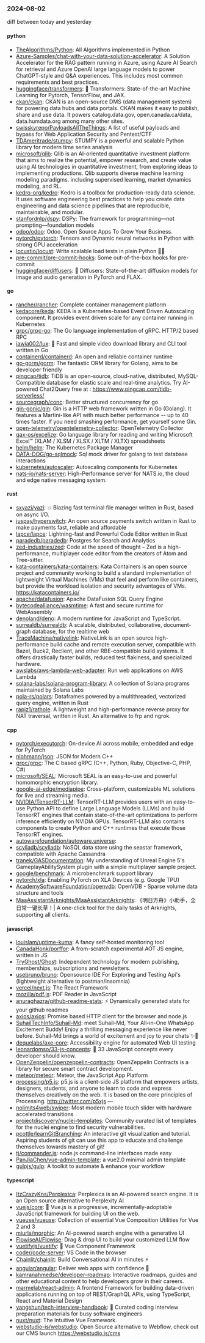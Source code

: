 ### 2024-08-02
diff between today and yesterday

#### python
* [TheAlgorithms/Python](https://github.com/TheAlgorithms/Python): All Algorithms implemented in Python
* [Azure-Samples/chat-with-your-data-solution-accelerator](https://github.com/Azure-Samples/chat-with-your-data-solution-accelerator): A Solution Accelerator for the RAG pattern running in Azure, using Azure AI Search for retrieval and Azure OpenAI large language models to power ChatGPT-style and Q&A experiences. This includes most common requirements and best practices.
* [huggingface/transformers](https://github.com/huggingface/transformers): 🤗 Transformers: State-of-the-art Machine Learning for Pytorch, TensorFlow, and JAX.
* [ckan/ckan](https://github.com/ckan/ckan): CKAN is an open-source DMS (data management system) for powering data hubs and data portals. CKAN makes it easy to publish, share and use data. It powers catalog.data.gov, open.canada.ca/data, data.humdata.org among many other sites.
* [swisskyrepo/PayloadsAllTheThings](https://github.com/swisskyrepo/PayloadsAllTheThings): A list of useful payloads and bypass for Web Application Security and Pentest/CTF
* [TDAmeritrade/stumpy](https://github.com/TDAmeritrade/stumpy): STUMPY is a powerful and scalable Python library for modern time series analysis
* [microsoft/qlib](https://github.com/microsoft/qlib): Qlib is an AI-oriented quantitative investment platform that aims to realize the potential, empower research, and create value using AI technologies in quantitative investment, from exploring ideas to implementing productions. Qlib supports diverse machine learning modeling paradigms. including supervised learning, market dynamics modeling, and RL.
* [kedro-org/kedro](https://github.com/kedro-org/kedro): Kedro is a toolbox for production-ready data science. It uses software engineering best practices to help you create data engineering and data science pipelines that are reproducible, maintainable, and modular.
* [stanfordnlp/dspy](https://github.com/stanfordnlp/dspy): DSPy: The framework for programming—not prompting—foundation models
* [odoo/odoo](https://github.com/odoo/odoo): Odoo. Open Source Apps To Grow Your Business.
* [pytorch/pytorch](https://github.com/pytorch/pytorch): Tensors and Dynamic neural networks in Python with strong GPU acceleration
* [locustio/locust](https://github.com/locustio/locust): Write scalable load tests in plain Python 🚗💨
* [pre-commit/pre-commit-hooks](https://github.com/pre-commit/pre-commit-hooks): Some out-of-the-box hooks for pre-commit
* [huggingface/diffusers](https://github.com/huggingface/diffusers): 🤗 Diffusers: State-of-the-art diffusion models for image and audio generation in PyTorch and FLAX.

#### go
* [rancher/rancher](https://github.com/rancher/rancher): Complete container management platform
* [kedacore/keda](https://github.com/kedacore/keda): KEDA is a Kubernetes-based Event Driven Autoscaling component. It provides event driven scale for any container running in Kubernetes
* [grpc/grpc-go](https://github.com/grpc/grpc-go): The Go language implementation of gRPC. HTTP/2 based RPC
* [iawia002/lux](https://github.com/iawia002/lux): 👾 Fast and simple video download library and CLI tool written in Go
* [containerd/containerd](https://github.com/containerd/containerd): An open and reliable container runtime
* [go-gorm/gorm](https://github.com/go-gorm/gorm): The fantastic ORM library for Golang, aims to be developer friendly
* [pingcap/tidb](https://github.com/pingcap/tidb): TiDB is an open-source, cloud-native, distributed, MySQL-Compatible database for elastic scale and real-time analytics. Try AI-powered Chat2Query free at : https://www.pingcap.com/tidb-serverless/
* [sourcegraph/conc](https://github.com/sourcegraph/conc): Better structured concurrency for go
* [gin-gonic/gin](https://github.com/gin-gonic/gin): Gin is a HTTP web framework written in Go (Golang). It features a Martini-like API with much better performance -- up to 40 times faster. If you need smashing performance, get yourself some Gin.
* [open-telemetry/opentelemetry-collector](https://github.com/open-telemetry/opentelemetry-collector): OpenTelemetry Collector
* [qax-os/excelize](https://github.com/qax-os/excelize): Go language library for reading and writing Microsoft Excel™ (XLAM / XLSM / XLSX / XLTM / XLTX) spreadsheets
* [helm/helm](https://github.com/helm/helm): The Kubernetes Package Manager
* [DATA-DOG/go-sqlmock](https://github.com/DATA-DOG/go-sqlmock): Sql mock driver for golang to test database interactions
* [kubernetes/autoscaler](https://github.com/kubernetes/autoscaler): Autoscaling components for Kubernetes
* [nats-io/nats-server](https://github.com/nats-io/nats-server): High-Performance server for NATS.io, the cloud and edge native messaging system.

#### rust
* [sxyazi/yazi](https://github.com/sxyazi/yazi): 💥 Blazing fast terminal file manager written in Rust, based on async I/O.
* [juspay/hyperswitch](https://github.com/juspay/hyperswitch): An open source payments switch written in Rust to make payments fast, reliable and affordable
* [lapce/lapce](https://github.com/lapce/lapce): Lightning-fast and Powerful Code Editor written in Rust
* [paradedb/paradedb](https://github.com/paradedb/paradedb): Postgres for Search and Analytics
* [zed-industries/zed](https://github.com/zed-industries/zed): Code at the speed of thought – Zed is a high-performance, multiplayer code editor from the creators of Atom and Tree-sitter.
* [kata-containers/kata-containers](https://github.com/kata-containers/kata-containers): Kata Containers is an open source project and community working to build a standard implementation of lightweight Virtual Machines (VMs) that feel and perform like containers, but provide the workload isolation and security advantages of VMs. https://katacontainers.io/
* [apache/datafusion](https://github.com/apache/datafusion): Apache DataFusion SQL Query Engine
* [bytecodealliance/wasmtime](https://github.com/bytecodealliance/wasmtime): A fast and secure runtime for WebAssembly
* [denoland/deno](https://github.com/denoland/deno): A modern runtime for JavaScript and TypeScript.
* [surrealdb/surrealdb](https://github.com/surrealdb/surrealdb): A scalable, distributed, collaborative, document-graph database, for the realtime web
* [TraceMachina/nativelink](https://github.com/TraceMachina/nativelink): NativeLink is an open source high-performance build cache and remote execution server, compatible with Bazel, Buck2, Reclient, and other RBE-compatible build systems. It offers drastically faster builds, reduced test flakiness, and specialized hardware.
* [awslabs/aws-lambda-web-adapter](https://github.com/awslabs/aws-lambda-web-adapter): Run web applications on AWS Lambda
* [solana-labs/solana-program-library](https://github.com/solana-labs/solana-program-library): A collection of Solana programs maintained by Solana Labs
* [pola-rs/polars](https://github.com/pola-rs/polars): Dataframes powered by a multithreaded, vectorized query engine, written in Rust
* [rapiz1/rathole](https://github.com/rapiz1/rathole): A lightweight and high-performance reverse proxy for NAT traversal, written in Rust. An alternative to frp and ngrok.

#### cpp
* [pytorch/executorch](https://github.com/pytorch/executorch): On-device AI across mobile, embedded and edge for PyTorch
* [nlohmann/json](https://github.com/nlohmann/json): JSON for Modern C++
* [grpc/grpc](https://github.com/grpc/grpc): The C based gRPC (C++, Python, Ruby, Objective-C, PHP, C#)
* [microsoft/SEAL](https://github.com/microsoft/SEAL): Microsoft SEAL is an easy-to-use and powerful homomorphic encryption library.
* [google-ai-edge/mediapipe](https://github.com/google-ai-edge/mediapipe): Cross-platform, customizable ML solutions for live and streaming media.
* [NVIDIA/TensorRT-LLM](https://github.com/NVIDIA/TensorRT-LLM): TensorRT-LLM provides users with an easy-to-use Python API to define Large Language Models (LLMs) and build TensorRT engines that contain state-of-the-art optimizations to perform inference efficiently on NVIDIA GPUs. TensorRT-LLM also contains components to create Python and C++ runtimes that execute those TensorRT engines.
* [autowarefoundation/autoware.universe](https://github.com/autowarefoundation/autoware.universe): 
* [scylladb/scylladb](https://github.com/scylladb/scylladb): NoSQL data store using the seastar framework, compatible with Apache Cassandra
* [tranek/GASDocumentation](https://github.com/tranek/GASDocumentation): My understanding of Unreal Engine 5's GameplayAbilitySystem plugin with a simple multiplayer sample project.
* [google/benchmark](https://github.com/google/benchmark): A microbenchmark support library
* [pytorch/xla](https://github.com/pytorch/xla): Enabling PyTorch on XLA Devices (e.g. Google TPU)
* [AcademySoftwareFoundation/openvdb](https://github.com/AcademySoftwareFoundation/openvdb): OpenVDB - Sparse volume data structure and tools
* [MaaAssistantArknights/MaaAssistantArknights](https://github.com/MaaAssistantArknights/MaaAssistantArknights): 《明日方舟》小助手，全日常一键长草！| A one-click tool for the daily tasks of Arknights, supporting all clients.

#### javascript
* [louislam/uptime-kuma](https://github.com/louislam/uptime-kuma): A fancy self-hosted monitoring tool
* [CanadaHonk/porffor](https://github.com/CanadaHonk/porffor): A from-scratch experimental AOT JS engine, written in JS
* [TryGhost/Ghost](https://github.com/TryGhost/Ghost): Independent technology for modern publishing, memberships, subscriptions and newsletters.
* [usebruno/bruno](https://github.com/usebruno/bruno): Opensource IDE For Exploring and Testing Api's (lightweight alternative to postman/insomnia)
* [vercel/next.js](https://github.com/vercel/next.js): The React Framework
* [mozilla/pdf.js](https://github.com/mozilla/pdf.js): PDF Reader in JavaScript
* [anuraghazra/github-readme-stats](https://github.com/anuraghazra/github-readme-stats): ⚡ Dynamically generated stats for your github readmes
* [axios/axios](https://github.com/axios/axios): Promise based HTTP client for the browser and node.js
* [SuhailTechInfo/Suhail-Md](https://github.com/SuhailTechInfo/Suhail-Md): meet Suhail-Md, Your All-in-One WhatsApp Excitement Buddy! Enjoy a thrilling messaging experience like never before. Suhail-Md brings a world of excitement and joy to your chats ✨🤖
* [dequelabs/axe-core](https://github.com/dequelabs/axe-core): Accessibility engine for automated Web UI testing
* [leonardomso/33-js-concepts](https://github.com/leonardomso/33-js-concepts): 📜 33 JavaScript concepts every developer should know.
* [OpenZeppelin/openzeppelin-contracts](https://github.com/OpenZeppelin/openzeppelin-contracts): OpenZeppelin Contracts is a library for secure smart contract development.
* [meteor/meteor](https://github.com/meteor/meteor): Meteor, the JavaScript App Platform
* [processing/p5.js](https://github.com/processing/p5.js): p5.js is a client-side JS platform that empowers artists, designers, students, and anyone to learn to code and express themselves creatively on the web. It is based on the core principles of Processing. http://twitter.com/p5xjs —
* [nolimits4web/swiper](https://github.com/nolimits4web/swiper): Most modern mobile touch slider with hardware accelerated transitions
* [projectdiscovery/nuclei-templates](https://github.com/projectdiscovery/nuclei-templates): Community curated list of templates for the nuclei engine to find security vulnerabilities.
* [pcottle/learnGitBranching](https://github.com/pcottle/learnGitBranching): An interactive git visualization and tutorial. Aspiring students of git can use this app to educate and challenge themselves towards mastery of git!
* [tj/commander.js](https://github.com/tj/commander.js): node.js command-line interfaces made easy
* [PanJiaChen/vue-admin-template](https://github.com/PanJiaChen/vue-admin-template): a vue2.0 minimal admin template
* [gulpjs/gulp](https://github.com/gulpjs/gulp): A toolkit to automate & enhance your workflow

#### typescript
* [ItzCrazyKns/Perplexica](https://github.com/ItzCrazyKns/Perplexica): Perplexica is an AI-powered search engine. It is an Open source alternative to Perplexity AI
* [vuejs/core](https://github.com/vuejs/core): 🖖 Vue.js is a progressive, incrementally-adoptable JavaScript framework for building UI on the web.
* [vueuse/vueuse](https://github.com/vueuse/vueuse): Collection of essential Vue Composition Utilities for Vue 2 and 3
* [miurla/morphic](https://github.com/miurla/morphic): An AI-powered search engine with a generative UI
* [FlowiseAI/Flowise](https://github.com/FlowiseAI/Flowise): Drag & drop UI to build your customized LLM flow
* [vuetifyjs/vuetify](https://github.com/vuetifyjs/vuetify): 🐉 Vue Component Framework
* [coder/code-server](https://github.com/coder/code-server): VS Code in the browser
* [Chainlit/chainlit](https://github.com/Chainlit/chainlit): Build Conversational AI in minutes ⚡️
* [angular/angular](https://github.com/angular/angular): Deliver web apps with confidence 🚀
* [kamranahmedse/developer-roadmap](https://github.com/kamranahmedse/developer-roadmap): Interactive roadmaps, guides and other educational content to help developers grow in their careers.
* [marmelab/react-admin](https://github.com/marmelab/react-admin): A frontend Framework for building data-driven applications running on top of REST/GraphQL APIs, using TypeScript, React and Material Design
* [yangshun/tech-interview-handbook](https://github.com/yangshun/tech-interview-handbook): 💯 Curated coding interview preparation materials for busy software engineers
* [nuxt/nuxt](https://github.com/nuxt/nuxt): The Intuitive Vue Framework.
* [webstudio-is/webstudio](https://github.com/webstudio-is/webstudio): Open Source alternative to Webflow, check out our CMS launch https://webstudio.is/cms
